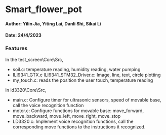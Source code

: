 # Smart_flower_pot
#### Author: Yilin Jia, Yiting Lai, Danli Shi, Sikai Li

#### Date: 24/4/2023

### Features

In the test_screen\Core\Src,

- soil.c: temperature reading, humidity reading, water pumping
- ILI9341_GTX.c ILI9341_STM32_Driver.c: Image, line, text, circle plotting
- my_touch.c: reads the position the user touch, temperature reading

In ld3320\Core\Src,

- main.c: Configure timer for ultrasonic sensors, speed of movable base, call the voice recognition function
- motor.c: Configure functions for movable base: move_forward, move_backward, move_left, move_right, move_stop
- LD3320.c: Implement voice recognition functions, call the corresponding move functions to the instructions it recognized.
